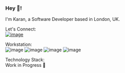 ### Hey 👋!

I'm Karan, a Software Developer based in London, UK.

Let's Connect: \
[![image](https://img.shields.io/badge/LinkedIn-0077B5?style=for-the-badge&logo=linkedin&logoColor=white)](cypress/integration/calculator.spec.js)

Workstation: \
![image](https://img.shields.io/badge/mac%20os-000000?style=for-the-badge&logo=apple&logoColor=white)
![image](https://img.shields.io/badge/Visual_Studio_Code-0078D4?style=for-the-badge&logo=visual%20studio%20code&logoColor=white)
![image](https://img.shields.io/badge/Google_chrome-4285F4?style=for-the-badge&logo=Google-chrome&logoColor=white)
![image](https://img.shields.io/badge/Safari-FF1B2D?style=for-the-badge&logo=Safari&logoColor=white)


Technology Stack: \
Work in Progress 🙏
